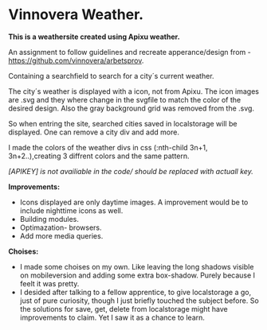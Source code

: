 # Vinnovera Weather.

<b>This is a weathersite created using Apixu weather. </b>

An assignment to follow guidelines and recreate apperance/design from - https://github.com/vinnovera/arbetsprov.

Containing a searchfield to search for a city´s current weather. 

The city´s weather is displayed with a icon, not from Apixu.
The icon images are .svg and they where change in the svgfile to match the color of the desired design. Also the gray background grid was removed from the .svg.

So when entring the site, searched cities saved in localstorage will be displayed. One can remove a city div and add more.

I made the colors of the weather divs in css (:nth-child 3n+1, 3n+2..),creating 3 diffrent colors and the same pattern.

<i>[APIKEY] is not availiable in the code/ should be replaced with actuall key.</i>

<b>Improvements:</b>
* Icons displayed are only daytime images. A improvement would be to include nighttime icons as well.
* Building modules.
* Optimazation- browsers.
* Add more media queries.

<b>Choises:</b>
* I made some choises on my own. Like leaving the long shadows visible on mobileversion and adding some extra box-shadow. Purely because I feelt it was pretty. 
* I desided after talking to a fellow apprentice, to give localstorage a go, just of pure curiosity, though I just briefly touched the subject before. So the solutions for save, get, delete from localstorage might have improvements to claim. Yet I saw it as a chance to learn.



